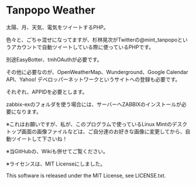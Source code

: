 # Tanpopo Weather
太陽、月、天気、電気をツイートするPHP。

色々と、ごちゃ混ぜになってますが、杉林晃次がTwitterの@mint_tanpopoというアカウントで自動ツイートしている際に使っているPHPです。

別途EasyBotter、tmhOAuthが必要です。

その他に必要なのが、OpenWeatherMap、Wunderground、Google Calendar API、Yahoo! デベロッパーネットワークというサイトへの登録も必要です。

それぞれ、APPIDを必要とします。

zabbix-exのフォルダを使う場合には、サーバーへZABBIXのインストールが必要になります。

※これはお願いですが、私が、このプログラムで使っているLinux Mintのデスクトップ画面の画像ファイルなどは、ご自分達のお好きな画像に変更してから、自動ツイートして下さいね！

※当GitHubの、Wikiも併せてご覧ください。

※ライセンスは、MIT Licenseにしました。

This software is released under the MIT License, see LICENSE.txt.
